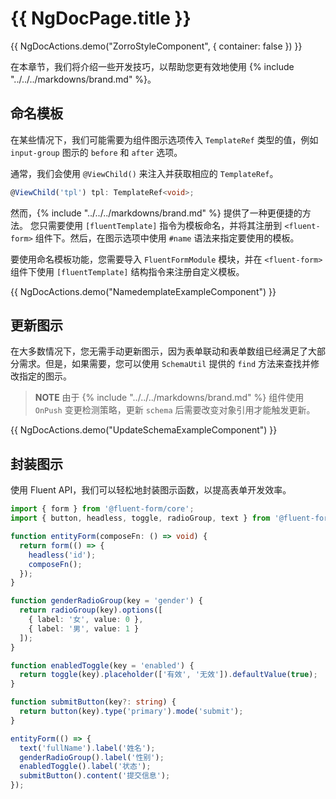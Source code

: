 # {{ NgDocPage.title }}

{{ NgDocActions.demo("ZorroStyleComponent", { container: false }) }}

在本章节，我们将介绍一些开发技巧，以帮助您更有效地使用 {% include "../../../markdowns/brand.md" %}。

## 命名模板

在某些情况下，我们可能需要为组件图示选项传入 `TemplateRef` 类型的值，例如 `input-group` 图示的 `before` 和 `after` 选项。

通常，我们会使用 `@ViewChild()` 来注入并获取相应的 `TemplateRef`。

```ts
@ViewChild('tpl') tpl: TemplateRef<void>;
```

然而，{% include "../../../markdowns/brand.md" %} 提供了一种更便捷的方法。
您只需要使用 `[fluentTemplate]` 指令为模板命名，并将其注册到 `<fluent-form>` 组件下。然后，在图示选项中使用 `#name` 语法来指定要使用的模板。

要使用命名模板功能，您需要导入 `FluentFormModule` 模块，并在 `<fluent-form>` 组件下使用 `[fluentTemplate]` 结构指令来注册自定义模板。

{{ NgDocActions.demo("NamedemplateExampleComponent") }}

## 更新图示

在大多数情况下，您无需手动更新图示，因为表单联动和表单数组已经满足了大部分需求。但是，如果需要，您可以使用 `SchemaUtil` 提供的 `find` 方法来查找并修改指定的图示。

> **NOTE**
> 由于 {% include "../../../markdowns/brand.md" %} 组件使用 `OnPush` 变更检测策略，更新 `schema` 后需要改变对象引用才能触发更新。

{{ NgDocActions.demo("UpdateSchemaExampleComponent") }}

## 封装图示

使用 Fluent API，我们可以轻松地封装图示函数，以提高表单开发效率。

```ts
import { form } from '@fluent-form/core';
import { button, headless, toggle, radioGroup, text } from '@fluent-form/ui-zorro';

function entityForm(composeFn: () => void) {
  return form(() => {
    headless('id');
    composeFn();
  });
}

function genderRadioGroup(key = 'gender') {
  return radioGroup(key).options([
    { label: '女', value: 0 },
    { label: '男', value: 1 }
  ]);
}

function enabledToggle(key = 'enabled') {
  return toggle(key).placeholder(['有效', '无效']).defaultValue(true);
}

function submitButton(key?: string) {
  return button(key).type('primary').mode('submit');
}

entityForm(() => {
  text('fullName').label('姓名');
  genderRadioGroup().label('性别');
  enabledToggle().label('状态');
  submitButton().content('提交信息');
});
```
